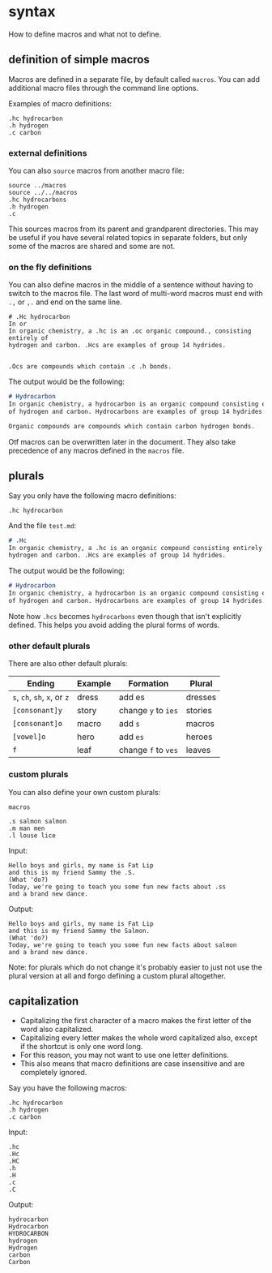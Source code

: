 # syntax

How to define macros and what not to define.

## definition of simple macros
Macros are defined in a separate file, by default called `macros`.
You can add additional macro files through the command line options.

Examples of macro definitions:

```
.hc hydrocarbon
.h hydrogen
.c carbon
```

### external definitions

You can also `source` macros from another macro file:

```
source ../macros
source ../../macros
.hc hydrocarbons
.h hydrogen
.c
```

This sources macros from its parent and grandparent directories.
This may be useful if you have several related topics in separate folders,
but only some of the macros are shared and some are not.

### on the fly definitions

You can also define macros in the middle of a sentence without having to switch to the macros file.
The last word of multi-word macros must end with `.,`  or `,.` and end on the same line.

```
# .Hc hydrocarbon
In or
In organic chemistry, a .hc is an .oc organic compound., consisting entirely of
hydrogen and carbon. .Hcs are examples of group 14 hydrides.


.Ocs are compounds which contain .c .h bonds.
```

The output would be the following:

```markdown
# Hydrocarbon
In organic chemistry, a hydrocarbon is an organic compound consisting entirely
of hydrogen and carbon. Hydrocarbons are examples of group 14 hydrides.

Organic compounds are compounds which contain carbon hydrogen bonds.
```

Otf macros can be overwritten later in the document.
They also take precedence of any macros defined in the `macros` file.

## plurals

Say you only have the following macro definitions:

`.hc hydrocarbon`

And the file `test.md`:

```markdown
# .Hc
In organic chemistry, a .hc is an organic compound consisting entirely of
hydrogen and carbon. .Hcs are examples of group 14 hydrides.
```

The output would be the following:

```markdown
# Hydrocarbon
In organic chemistry, a hydrocarbon is an organic compound consisting entirely
of hydrogen and carbon. Hydrocarbons are examples of group 14 hydrides.
```

Note how `.hcs` becomes `hydrocarbons` even though that isn't explicitly
defined. This helps you avoid adding the plural forms of words.


### other default plurals

There are also other default plurals:

Ending | Example | Formation | Plural
--- | --- | --- | ---
`s`, `ch`, `sh`, `x`, or `z` | dress | add es | dresses
`[consonant]y` | story | change `y` to `ies` | stories
`[consonant]o` | macro | add `s` | macros
`[vowel]o` | hero | add `es` | heroes
`f` | leaf | change `f` to `ves` | leaves


### custom plurals
You can also define your own custom plurals:

`macros`
```
.s salmon salmon
.m man men
.l louse lice
```

Input:
```
Hello boys and girls, my name is Fat Lip
and this is my friend Sammy the .S.
(What 'do?)
Today, we're going to teach you some fun new facts about .ss
and a brand new dance.
```

Output:
```
Hello boys and girls, my name is Fat Lip
and this is my friend Sammy the Salmon.
(What 'do?)
Today, we're going to teach you some fun new facts about salmon
and a brand new dance.
```

Note: for plurals which do not change it's probably easier to just not use the
plural version at all and forgo defining a custom plural altogether.

## capitalization

- Capitalizing the first character of a macro makes the first letter of the word
also capitalized.
- Capitalizing every letter makes the whole word capitalized also, except if the
shortcut is only one word long.
- For this reason, you may not want to use one letter definitions.
- This also means that macro definitions are case insensitive and are completely
ignored.

Say you have the following macros:

```
.hc hydrocarbon
.h hydrogen
.c carbon
```

Input:
```
.hc
.Hc
.HC
.h
.H
.c
.C
```

Output:
```
hydrocarbon
Hydrocarbon
HYDROCARBON
hydrogen
Hydrogen
carbon
Carbon
```


